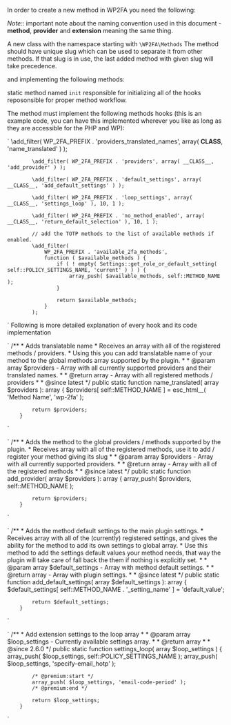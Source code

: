 In order to create a new method in WP2FA you need the following:

*Note:*: important note about the naming convention used in this document - **method**, **provider** and **extension** meaning the same thing.

A new class with the namespace starting with `\WP2FA\Methods`
The method should have unique slug which can be used to separate it from other methods. If that slug is in use, the last added method with given slug will take precedence.

and implementing the following methods:

static method named `init` responsible for initializing all of the hooks reposonsible for proper method workflow.

The method must implement the following methods hooks (this is an example code, you can have this implemented wherever you like as long as they are accessible for the PHP and WP):

`
			\add_filter( WP_2FA_PREFIX . 'providers_translated_names', array( __CLASS__, 'name_translated' ) );

			\add_filter( WP_2FA_PREFIX . 'providers', array( __CLASS__, 'add_provider' ) );

			\add_filter( WP_2FA_PREFIX . 'default_settings', array( __CLASS__, 'add_default_settings' ) );

			\add_filter( WP_2FA_PREFIX . 'loop_settings', array( __CLASS__, 'settings_loop' ), 10, 1 );

			\add_filter( WP_2FA_PREFIX . 'no_method_enabled', array( __CLASS__, 'return_default_selection' ), 10, 1 );

			// add the TOTP methods to the list of available methods if enabled.
			\add_filter(
				WP_2FA_PREFIX . 'available_2fa_methods',
				function ( $available_methods ) {
					if ( ! empty( Settings::get_role_or_default_setting( self::POLICY_SETTINGS_NAME, 'current' ) ) ) {
						array_push( $available_methods, self::METHOD_NAME );
					}

					return $available_methods;
				}
			);
`
Following is more detailed explanation of every hook and its code implementation

`
		/**
		 * Adds translatable name
		 * Receives an array with all of the registered methods / providers.
		 * Using this you can add translatable name of your method to the global methods array supported by the plugin.
		 *
		 * @param array $providers - Array with all currently supported providers and their translated names.
		 *
		 * @return array - Array with all registered methods / providers
		 *
		 * @since latest
		 */
		public static function name_translated( array $providers ): array {
			$providers[ self::METHOD_NAME ] = esc_html__( 'Method Name', 'wp-2fa' );

			return $providers;
		}
`

`
		/**
		 * Adds the method to the global providers / methods supported by the plugin.
		 * Receives array with all of the registered methods, use it to add / register your method giving its slug
		 *
		 * @param array $providers - Array with all currently supported providers.
		 *
		 * @return array - Array with all of the registered methods
		 *
		 * @since latest
		 */
		public static function add_provider( array $providers ): array {
			array_push( $providers, self::METHOD_NAME );

			return $providers;
		}
`

`
        /**
		 * Adds the method default settings to the main plugin settings.
		 * Receives array with all of the (currently) registered settings, and gives the ability for the method to add its own settings to global array.
		 * Use this method to add the settings default values your method needs, that way the plugin will take care of fall back the them if nothing is explicitly set.
		 *
		 * @param array $default_settings - Array with method default settings.
		 *
		 * @return array - Array with plugin settings.
		 *
		 * @since latest
		 */
		public static function add_default_settings( array $default_settings ): array {
			$default_settings[ self::METHOD_NAME . '_setting_name' ] = 'default_value';

			return $default_settings;
		}
`

`
		/**
		 * Add extension settings to the loop array
		 *
		 * @param array $loop_settings - Currently available settings array.
		 *
		 * @return array
		 *
		 * @since 2.6.0
		 */
		public static function settings_loop( array $loop_settings ) {
			array_push( $loop_settings, self::POLICY_SETTINGS_NAME );
			array_push( $loop_settings, 'specify-email_hotp' );

			/* @premium:start */
			array_push( $loop_settings, 'email-code-period' );
			/* @premium:end */

			return $loop_settings;
		}
`
